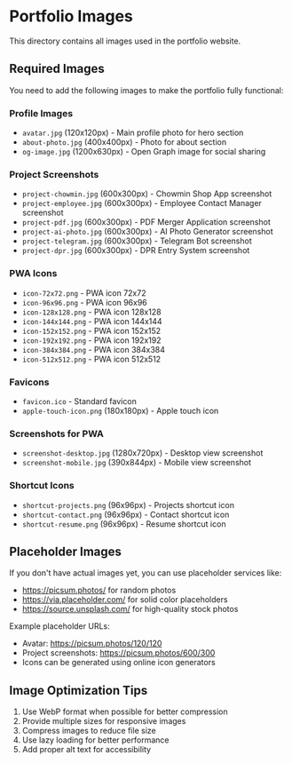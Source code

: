 # Portfolio Images

This directory contains all images used in the portfolio website.

## Required Images

You need to add the following images to make the portfolio fully functional:

### Profile Images
- `avatar.jpg` (120x120px) - Main profile photo for hero section
- `about-photo.jpg` (400x400px) - Photo for about section
- `og-image.jpg` (1200x630px) - Open Graph image for social sharing

### Project Screenshots
- `project-chowmin.jpg` (600x300px) - Chowmin Shop App screenshot
- `project-employee.jpg` (600x300px) - Employee Contact Manager screenshot
- `project-pdf.jpg` (600x300px) - PDF Merger Application screenshot
- `project-ai-photo.jpg` (600x300px) - AI Photo Generator screenshot
- `project-telegram.jpg` (600x300px) - Telegram Bot screenshot
- `project-dpr.jpg` (600x300px) - DPR Entry System screenshot

### PWA Icons
- `icon-72x72.png` - PWA icon 72x72
- `icon-96x96.png` - PWA icon 96x96
- `icon-128x128.png` - PWA icon 128x128
- `icon-144x144.png` - PWA icon 144x144
- `icon-152x152.png` - PWA icon 152x152
- `icon-192x192.png` - PWA icon 192x192
- `icon-384x384.png` - PWA icon 384x384
- `icon-512x512.png` - PWA icon 512x512

### Favicons
- `favicon.ico` - Standard favicon
- `apple-touch-icon.png` (180x180px) - Apple touch icon

### Screenshots for PWA
- `screenshot-desktop.jpg` (1280x720px) - Desktop view screenshot
- `screenshot-mobile.jpg` (390x844px) - Mobile view screenshot

### Shortcut Icons
- `shortcut-projects.png` (96x96px) - Projects shortcut icon
- `shortcut-contact.png` (96x96px) - Contact shortcut icon
- `shortcut-resume.png` (96x96px) - Resume shortcut icon

## Placeholder Images

If you don't have actual images yet, you can use placeholder services like:
- https://picsum.photos/ for random photos
- https://via.placeholder.com/ for solid color placeholders
- https://source.unsplash.com/ for high-quality stock photos

Example placeholder URLs:
- Avatar: https://picsum.photos/120/120
- Project screenshots: https://picsum.photos/600/300
- Icons can be generated using online icon generators

## Image Optimization Tips

1. Use WebP format when possible for better compression
2. Provide multiple sizes for responsive images
3. Compress images to reduce file size
4. Use lazy loading for better performance
5. Add proper alt text for accessibility